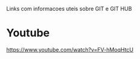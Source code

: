 Links com informacoes uteis sobre GIT e GIT HUB

# Youtube
https://www.youtube.com/watch?v=FV-hMoqHtcU
